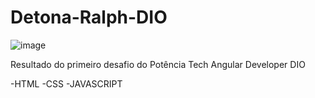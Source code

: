 # Detona-Ralph-DIO


![image](https://github.com/YanGabrielton/Detona-Ralph-DIO/assets/143667301/eaca2d59-6c25-4662-84d7-d21aca3a2f4b)

Resultado do primeiro desafio do Potência Tech Angular Developer DIO

-HTML
-CSS
-JAVASCRIPT
